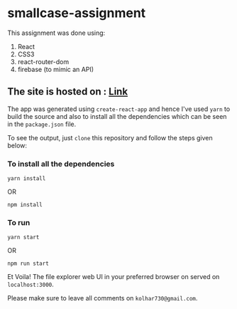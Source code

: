 # smallcase-assignment

This assignment was done using:

1. React
2. CSS3
3. react-router-dom
4. firebase (to mimic an API)

## The site is hosted on : [Link](https://smallcase-assignment.firebaseapp.com)

The app was generated using ```create-react-app``` and hence I've used ```yarn``` to build the source and also to install all the dependencies which can be seen in the ```package.json``` file.

To see the output, just ```clone``` this repository and follow the steps given below:

### To install all the dependencies

```text
yarn install
```

OR

```text
npm install
```

### To run

```text
yarn start
```

OR

```text
npm run start
```

Et Voila! The file explorer web UI in your preferred browser on served on ```localhost:3000```.

Please make sure to leave all comments on ```kolhar730@gmail.com```.